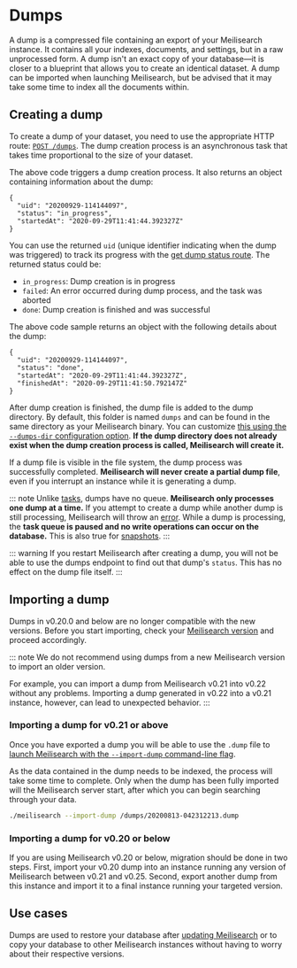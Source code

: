 # Dumps

A dump is a compressed file containing an export of your Meilisearch instance. It contains all your indexes, documents, and settings, but in a raw unprocessed form. A dump isn't an exact copy of your database—it is closer to a blueprint that allows you to create an identical dataset. A dump can be imported when launching Meilisearch, but be advised that it may take some time to index all the documents within.

## Creating a dump

To create a dump of your dataset, you need to use the appropriate HTTP route: [`POST /dumps`](/reference/dump.md#create-a-dump). The dump creation process is an asynchronous task that takes time proportional to the size of your dataset.

<CodeSamples id="post_dump_1" />

The above code triggers a dump creation process. It also returns an object containing information about the dump:

```
{
  "uid": "20200929-114144097",
  "status": "in_progress",
  "startedAt": "2020-09-29T11:41:44.392327Z"
}
```

You can use the returned `uid` (unique identifier indicating when the dump was triggered) to track its progress with the [get dump status route](/reference/dump.md#get-dump-status). The returned status could be:

- `in_progress`: Dump creation is in progress
- `failed`: An error occurred during dump process, and the task was aborted
- `done`: Dump creation is finished and was successful

<CodeSamples id="get_dump_status_1" />

The above code sample returns an object with the following details about the dump:

```
{
  "uid": "20200929-114144097",
  "status": "done",
  "startedAt": "2020-09-29T11:41:44.392327Z",
  "finishedAt": "2020-09-29T11:41:50.792147Z"
}
```

After dump creation is finished, the dump file is added to the dump directory. By default, this folder is named `dumps` and can be found in the same directory as your  Meilisearch binary. You can customize [this using the `--dumps-dir` configuration option](/learn/configuration/instance_options.md#dumps-destination). **If the dump directory does not already exist when the dump creation process is called, Meilisearch will create it.**

If a dump file is visible in the file system, the dump process was successfully completed. **Meilisearch will never create a partial dump file**, even if you interrupt an instance while it is generating a dump.

::: note
Unlike [tasks](/learn/advanced/asynchronous_operations.md), dumps have no queue. **Meilisearch only processes one dump at a time.** If you attempt to create a dump while another dump is still processing, Meilisearch will throw an [error](/errors). While a dump is processing, the **task queue is paused and no write operations can occur on the database.** This is also true for [snapshots](/learn/advanced/snapshots.md#snapshots).
:::

::: warning
If you restart Meilisearch after creating a dump, you will not be able to use the dumps endpoint to find out that dump's `status`. This has no effect on the dump file itself.
:::

## Importing a dump

Dumps in v0.20.0 and below are no longer compatible with the new versions. Before you start importing, check your [Meilisearch version](/reference/version.md#example) and proceed accordingly.

::: note
We do not recommend using dumps from a new Meilisearch version to import an older version.

For example, you can import a dump from Meilisearch v0.21 into v0.22 without any problems. Importing a dump generated in v0.22 into a v0.21 instance, however, can lead to unexpected behavior.
:::

### Importing a dump for v0.21 or above

Once you have exported a dump you will be able to use the `.dump` file to [launch Meilisearch with the `--import-dump` command-line flag](/learn/configuration/instance_options.md#import-dump).

As the data contained in the dump needs to be indexed, the process will take some time to complete. Only when the dump has been fully imported will the Meilisearch server start, after which you can begin searching through your data.

```bash
./meilisearch --import-dump /dumps/20200813-042312213.dump
```

### Importing a dump for v0.20 or below

If you are using Meilisearch v0.20 or below, migration should be done in two steps. First, import your v0.20 dump into an instance running any version of Meilisearch between v0.21 and v0.25. Second, export another dump from this instance and import it to a final instance running your targeted version.

## Use cases

Dumps are used to restore your database after [updating Meilisearch](/learn/advanced/updating.md) or to copy your database to other Meilisearch instances without having to worry about their respective versions.
